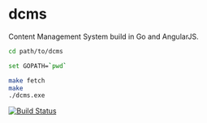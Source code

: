 dcms
====

Content Management System build in Go and AngularJS.

```bash
cd path/to/dcms

set GOPATH=`pwd`

make fetch
make
./dcms.exe
```


[![Build Status](https://secure.travis-ci.org/alleveenstra/dcms.png?branch=master)](http://travis-ci.org/alleveenstra/dcms)